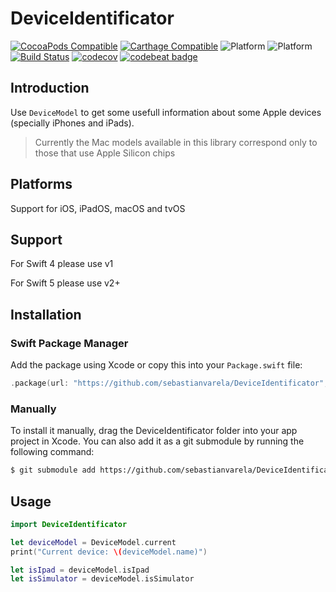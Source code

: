 # DeviceIdentificator

[![CocoaPods Compatible](https://img.shields.io/cocoapods/v/DeviceIdentificator.svg)](https://img.shields.io/cocoapods/v/DeviceIdentificator.svg)
[![Carthage Compatible](https://img.shields.io/badge/Carthage-compatible-4BC51D.svg?style=flat)](https://github.com/Carthage/Carthage)
![Platform](https://img.shields.io/badge/platform-iOS-blue.svg?style=flat) 
![Platform](https://img.shields.io/badge/platform-tvOS-blue.svg?style=flat)
[![Build Status](https://travis-ci.org/sebastianvarela/DeviceIdentificator.svg?branch=master)](https://travis-ci.org/sebastianvarela/DeviceIdentificator) [![codecov](https://codecov.io/gh/sebastianvarela/DeviceIdentificator/branch/master/graph/badge.svg)](https://codecov.io/gh/sebastianvarela/DeviceIdentificator) [![codebeat badge](https://codebeat.co/badges/0230786d-680e-4d4b-bcb0-bacc6693571f)](https://codebeat.co/projects/github-com-sebastianvarela-deviceidentificator-master)


## Introduction
Use `DeviceModel` to get some usefull information about some Apple devices (specially iPhones and iPads).

> Currently the Mac models available in this library correspond only to those that use Apple Silicon chips

## Platforms 
Support for iOS, iPadOS, macOS and tvOS

## Support
For Swift 4 please use v1

For Swift 5 please use v2+

## Installation
### Swift Package Manager
Add the package using Xcode or copy this into your `Package.swift` file:
```swift
.package(url: "https://github.com/sebastianvarela/DeviceIdentificator", from: "3.0.5")
```

### Manually
To install it manually, drag the DeviceIdentificator folder into your app project in Xcode. You can also add it as a git submodule by running the following command:
```zsh
$ git submodule add https://github.com/sebastianvarela/DeviceIdentificator.git
```

## Usage
```swift
import DeviceIdentificator

let deviceModel = DeviceModel.current
print("Current device: \(deviceModel.name)")

let isIpad = deviceModel.isIpad
let isSimulator = deviceModel.isSimulator
```
